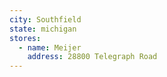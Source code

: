 ```yaml
---
city: Southfield
state: michigan
stores:
  - name: Meijer
    address: 28800 Telegraph Road
---
```

